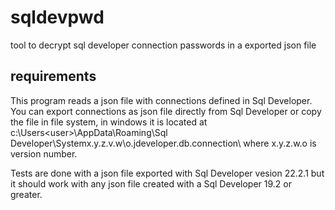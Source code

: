 # sqldevpwd
tool to decrypt sql developer connection passwords in a exported json file

## requirements
This program reads a json file with connections defined in Sql Developer. You can export connections as json file directly from Sql Developer or copy the file in file system, in windows it is located at c:\Users\<user>\AppData\Roaming\Sql Developer\Systemx.y.z.v.w\o.jdeveloper.db.connection\  where x.y.z.w.o is version number.

Tests are done with a json file exported with Sql Developer vesion 22.2.1 but it should work with any json file created with a Sql Developer 19.2 or greater.
